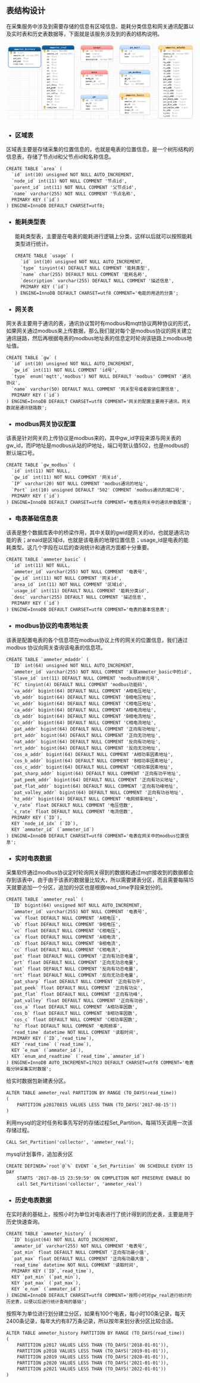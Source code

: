 ## 表结构设计

在采集服务中涉及到需要存储的信息有区域信息、能耗分类信息和网关通讯配置以及实时表和历史表数据等，下面就是该服务涉及到的表的结构说明。

![](/assets/db.png)

* ### 区域表

区域表主要是存储采集的位置信息的，也就是电表的位置信息，是一个树形结构的信息表，存储了节点id和父节点id和名称信息。

    CREATE TABLE `area` (
      `id` int(10) unsigned NOT NULL AUTO_INCREMENT,
      `node_id` int(11) NOT NULL COMMENT '节点id',
      `parent_id` int(11) NOT NULL COMMENT '父节点id',
      `name` varchar(255) NOT NULL COMMENT '节点名称',
      PRIMARY KEY (`id`)
    ) ENGINE=InnoDB DEFAULT CHARSET=utf8;

* ### 能耗类型表

  能耗类型表，主要是在电表的能耗进行逻辑上分类，这样以后就可以按照能耗类型进行统计。

      CREATE TABLE `usage` (
        `id` int(10) unsigned NOT NULL AUTO_INCREMENT,
        `type` tinyint(4) DEFAULT NULL COMMENT '能耗类型',
        `name` char(255) DEFAULT NULL COMMENT '能耗名称',
        `description` varchar(255) DEFAULT NULL COMMENT '描述信息',
        PRIMARY KEY (`id`)
      ) ENGINE=InnoDB DEFAULT CHARSET=utf8 COMMENT='电能的用途的分类';

* ### 网关表

网关表主要用于通讯的表，通讯协议暂时有modbus和mqtt协议两种协议的形式，如果网关通过modbus来上传数据，那么我们就对每个是modbus协议的网关建立通讯链路，然后再根据电表的modbus地址表的信息定时轮询该链路上modbus地址值。

    CREATE TABLE `gw` (
      `id` int(10) unsigned NOT NULL AUTO_INCREMENT,
      `gw_id` int(11) NOT NULL COMMENT 'id号',
      `type` enum('mqtt','modbus') NOT NULL DEFAULT 'modbus' COMMENT '通讯协议',
      `name` varchar(50) DEFAULT NULL COMMENT '网关型号或者安装位置信息',
      PRIMARY KEY (`id`)
    ) ENGINE=InnoDB DEFAULT CHARSET=utf8 COMMENT='网关的配置主要用于通讯，网关数就是通讯链路数';

* ### modbus网关协议配置

该表是针对网关的上传协议是modbus来的，其中gw\_id字段来源与网关表的gw\_id，而IP地址是modbus从站的IP地址，端口号默认值502，也是modbus的默认端口号。

    CREATE TABLE `gw_modbus` (
      `id` int(11) NOT NULL,
      `gw_id` int(11) NOT NULL COMMENT '网关id',
      `IP` varchar(20) NOT NULL COMMENT 'modbus通讯的地址',
      `Port` int(10) unsigned DEFAULT '502' COMMENT 'modbus通讯的端口号',
      PRIMARY KEY (`id`)
    ) ENGINE=InnoDB DEFAULT CHARSET=utf8 COMMENT='电表在网关中的通讯参数配置';

* ### 电表基础信息表

该表是整个数据库表中的桥梁作用，其中关联的gwid是网关的id，也就是通讯功能的表；areaid是区域id，也就是该电表的地理位置信息；usage\_id是电表的能耗类型。这几个字段在以后的查询统计和通讯方面都十分重要。

    CREATE TABLE `ammeter_basic` (
      `id` int(11) NOT NULL,
      `ammeter_id` varchar(255) NOT NULL COMMENT '电表号',
      `gw_id` int(11) NOT NULL COMMENT '网关id',
      `area_id` int(11) NOT NULL COMMENT '区域id',
      `usage_id` int(11) DEFAULT NULL COMMENT '能耗分类id',
      `desc` varchar(255) DEFAULT NULL COMMENT '描述信息',
      PRIMARY KEY (`id`)
    ) ENGINE=InnoDB DEFAULT CHARSET=utf8 COMMENT='电表的基本信息表';

* ### modbus协议的电表地址表

该表是配置电表的各个信息项在modbus协议上传的网关的位置信息，我们通过modbus 协议向网关查询该电表的信息项。

    CREATE TABLE `ammeter_mdaddr` (
      `ID` int(64) unsigned NOT NULL AUTO_INCREMENT,
      `ammeter_id` varchar(255) NOT NULL COMMENT '关联ammeter_basic中的id',
      `Slave_id` int(11) DEFAULT NULL COMMENT 'modbus的单元号',
      `FC` tinyint(4) DEFAULT NULL COMMENT 'modbus功能码',
      `va_addr` bigint(64) DEFAULT NULL COMMENT 'A相电压地址',
      `vb_addr` bigint(64) DEFAULT NULL COMMENT 'B相电压地址',
      `vc_addr` bigint(64) DEFAULT NULL COMMENT 'C相电压地址',
      `ca_addr` bigint(64) DEFAULT NULL COMMENT 'A相电流地址',
      `cb_addr` bigint(64) DEFAULT NULL COMMENT 'B相电流地址',
      `cc_addr` bigint(64) DEFAULT NULL COMMENT 'C相电流地址',
      `pat_addr` bigint(64) DEFAULT NULL COMMENT '正向有功地址',
      `prt_addr` bigint(64) DEFAULT NULL COMMENT '正向无功地址',
      `nat_addr` bigint(64) DEFAULT NULL COMMENT '反向有功地址',
      `nrt_addr` bigint(64) DEFAULT NULL COMMENT '反向无功地址',
      `cos_a_addr` bigint(64) DEFAULT NULL COMMENT 'A相功率因素地址',
      `cos_b_addr` bigint(64) DEFAULT NULL COMMENT 'B相功率因素地址',
      `cos_c_addr` bigint(64) DEFAULT NULL COMMENT 'C相功率因素地址',
      `pat_sharp_addr` bigint(64) DEFAULT NULL COMMENT '正向有功平地址',
      `pat_peek_addr` bigint(64) DEFAULT NULL COMMENT '正向有功尖地址',
      `pat_flat_addr` bigint(64) DEFAULT NULL COMMENT '正向有功峰地址',
      `pat_valley_addr` bigint(64) DEFAULT NULL COMMENT '正向有功谷地址',
      `hz_addr` bigint(64) DEFAULT NULL COMMENT '电网频率地址',
      `v_rate` float DEFAULT NULL COMMENT '电压倍数',
      `c_rate` float DEFAULT NULL COMMENT '电流倍数',
      PRIMARY KEY (`ID`),
      KEY `node_id_idx` (`ID`),
      KEY `ammater_id` (`ammeter_id`)
    ) ENGINE=InnoDB DEFAULT CHARSET=utf8 COMMENT='电表在网关中的modbus位置信息';

* ### 实时电表数据

采集软件通过modbus协议定时轮询网关得到的数据和通过mqtt接收到的数据都会存到该表中，由于由于该表的数据量比较大，所以需要建表分区，而且需要每隔15天就要追加一个分区，追加的分区也是根据read\_time字段来划分的。

    CREATE TABLE `ammeter_real` (
      `ID` bigint(64) unsigned NOT NULL AUTO_INCREMENT,
      `ammater_id` varchar(255) NOT NULL COMMENT '电表号',
      `va` float DEFAULT NULL COMMENT 'A相电压',
      `vb` float DEFAULT NULL COMMENT 'B相电压',
      `vc` float DEFAULT NULL COMMENT 'C相电压',
      `ca` float DEFAULT NULL COMMENT 'A相电流',
      `cb` float DEFAULT NULL COMMENT 'B相电流',
      `cc` float DEFAULT NULL COMMENT 'C相电流',
      `pat` float DEFAULT NULL COMMENT '正向有功总电量',
      `prt` float DEFAULT NULL COMMENT '正向无功总电量',
      `nat` float DEFAULT NULL COMMENT '反向有功总电量',
      `nrt` float DEFAULT NULL COMMENT '反向无功总电量',
      `pat_sharp` float DEFAULT NULL COMMENT '正向有功平',
      `pat_peek` float DEFAULT NULL COMMENT '正向有功尖',
      `pat_flat` float DEFAULT NULL COMMENT '正向有功峰',
      `pat_valley` float DEFAULT NULL COMMENT '正向有功谷',
      `cos_a` float DEFAULT NULL COMMENT 'A相功率因数',
      `cos_b` float DEFAULT NULL COMMENT 'B相功率因数',
      `cos_c` float DEFAULT NULL COMMENT 'C相功率因数',
      `hz` float DEFAULT NULL COMMENT '电网频率',
      `read_time` datetime NOT NULL COMMENT '读取时间',
      PRIMARY KEY (`ID`,`read_time`),
      KEY `read_time` (`read_time`),
      KEY `e_num` (`ammater_id`),
      KEY `enum_and_readtime` (`read_time`,`ammater_id`)
    ) ENGINE=InnoDB AUTO_INCREMENT=17023 DEFAULT CHARSET=utf8 COMMENT='电表每分钟采集实时数据';

给实时数据包新建表分区。

```
ALTER TABLE ammeter_real PARTITION BY RANGE (TO_DAYS(read_time))
(
    PARTITION p20170815 VALUES LESS THAN (TO_DAYS('2017-08-15'))
)
```

利用mysql的定时任务和事先写好的存储过程Set\_Partition，每隔15天调用一次该存储过程。

```
CALL Set_Partition('collector', 'ammeter_real');
```

mysql计划事件，追加表分区

    CREATE DEFINER=`root`@`%` EVENT `e_Set_Partition` ON SCHEDULE EVERY 15 DAY 
        STARTS '2017-08-15 23:59:59' ON COMPLETION NOT PRESERVE ENABLE DO 
        call Set_Partition('collector', 'ammeter_real')

* ### 历史电表数据

在实时表的基础上，按照小时为单位对电表进行了统计得到的历史表，主要是用于历史快速查询。

    CREATE TABLE `ammeter_history` (
      `ID` bigint(64) NOT NULL AUTO_INCREMENT,
      `ammater_id` varchar(255) NOT NULL COMMENT '电表号',
      `pat_min` float DEFAULT NULL COMMENT '正向有功最小值',
      `pat_max` float DEFAULT NULL COMMENT '正向有功最大值',
      `read_time` datetime NOT NULL COMMENT '读取时间',
      PRIMARY KEY (`ID`,`read_time`),
      KEY `pat_min` (`pat_min`),
      KEY `pat_max` (`pat_max`),
      KEY `e_num` (`ammater_id`)
    ) ENGINE=InnoDB DEFAULT CHARSET=utf8 COMMENT='按照小时对gw_real进行统计的历史表，以便以后进行统计查询的基础';

按照年为单位进行划分建立分区，如果有100个电表，每小时100条记录，每天2400条记录，每年大约有87万条记录，所以按年来划分表分区比较合适。

```
ALTER TABLE ammeter_history PARTITION BY RANGE (TO_DAYS(read_time))
(
    PARTITION p2017 VALUES LESS THAN (TO_DAYS('2018-01-01')),
    PARTITION p2018 VALUES LESS THAN (TO_DAYS('2019-01-01')),
    PARTITION p2019 VALUES LESS THAN (TO_DAYS('2020-01-01')),
    PARTITION p2020 VALUES LESS THAN (TO_DAYS('2021-01-01')),
    PARTITION p2021 VALUES LESS THAN (TO_DAYS('2022-01-01'))
)
```



